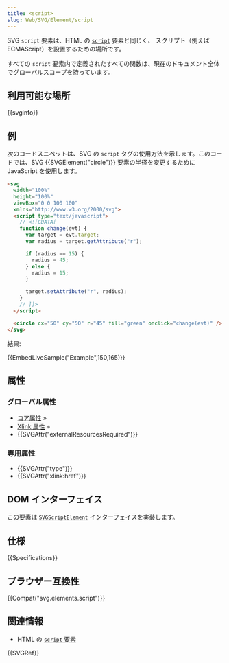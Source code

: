 ```yaml
---
title: <script>
slug: Web/SVG/Element/script
---
```


SVG `script` 要素は、HTML の [`script`](/ja/HTML/Element/Script) 要素と同じく、 スクリプト（例えば ECMAScript）を設置するための場所です。

すべての `script` 要素内で定義されたすべての関数は、現在のドキュメント全体でグローバルスコープを持っています。

## 利用可能な場所

{{svginfo}}

## 例

次のコードスニペットは、SVG の `script` タグの使用方法を示します。このコードでは、SVG {{SVGElement("circle")}} 要素の半径を変更するために JavaScript を使用します。

```html
<svg
  width="100%"
  height="100%"
  viewBox="0 0 100 100"
  xmlns="http://www.w3.org/2000/svg">
  <script type="text/javascript">
    // <![CDATA[
    function change(evt) {
      var target = evt.target;
      var radius = target.getAttribute("r");

      if (radius == 15) {
        radius = 45;
      } else {
        radius = 15;
      }

      target.setAttribute("r", radius);
    }
    // ]]>
  </script>

  <circle cx="50" cy="50" r="45" fill="green" onclick="change(evt)" />
</svg>
```

結果:

{{EmbedLiveSample("Example",150,165)}}

## 属性

### グローバル属性

- [コア属性](/ja/SVG/Attribute#Core) »
- [Xlink 属性](/ja/SVG/Attribute#XLink) »
- {{SVGAttr("externalResourcesRequired")}}

### 専用属性

- {{SVGAttr("type")}}
- {{SVGAttr("xlink:href")}}

## DOM インターフェイス

この要素は [`SVGScriptElement`](/ja/DOM/SVGScriptElement) インターフェイスを実装します。

## 仕様

{{Specifications}}

## ブラウザー互換性

{{Compat("svg.elements.script")}}

## 関連情報

- HTML の [`script` 要素](/ja/HTML/Element/Script)

{{SVGRef}}
